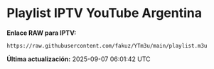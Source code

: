 # Playlist IPTV YouTube Argentina

**Enlace RAW para IPTV:**
```
https://raw.githubusercontent.com/fakuz/YTm3u/main/playlist.m3u
```

**Última actualización:** 2025-09-07 06:01:42 UTC
